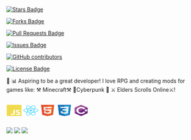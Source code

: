 <a alt="Caio-Stars" href="https://github.com/CaioBrum/stargazers"><img src="https://img.shields.io/github/stars/abhisheknaiidu/awesome-github-profile-readme" alt="Stars Badge"/></a>

<a alt="Caio-Forks" href="https://github.com/CaioBrum/network/members"><img src="https://img.shields.io/github/forks/abhisheknaiidu/awesome-github-profile-readme" alt="Forks Badge"/></a>

<a alt="Caio-Pulls" href="https://github.com/abhisheknaiidu/CaioBrum/pulls"><img src="https://img.shields.io/github/issues-pr/abhisheknaiidu/awesome-github-profile-readme" alt="Pull Requests Badge"/></a>

<a  alt="Caio-Issues" href="https://github.com/abhisheknaiidu/CaioBrum/issues"><img src="https://img.shields.io/github/issues/abhisheknaiidu/awesome-github-profile-readme" alt="Issues Badge"/></a>

<a alt="Caio-Contributors" href="https://github.com/abhisheknaiidu/CaioBrum/graphs/contributors"><img alt="GitHub contributors" src="https://img.shields.io/github/contributors/abhisheknaiidu/awesome-github-profile-readme?color=2b9348"></a>

<a alt="Caio-Blob" href="https://github.com/CaioBrum/blob/master/LICENSE"><img src="https://img.shields.io/github/license/abhisheknaiidu/awesome-github-profile-readme?color=2b9348" alt="License Badge"/></a>

🔬 📊 Aspiring to be a great developer! 
I love RPG and creating mods for games like:
            ⚒️ Minecraft⚒️
            🎴Cyberpunk 🎴
        ⚔️ Elders Scrolls Online⚔️!

<div style="display: inline_block"><br>
  <img align="center" alt="Caio-Js" height="30" width="40" src="https://raw.githubusercontent.com/devicons/devicon/master/icons/javascript/javascript-plain.svg">
  <img align="center" alt="Caio-React" height="30" width="40" src="https://raw.githubusercontent.com/devicons/devicon/master/icons/react/react-original.svg">
  <img align="center" alt="Caio-HTML" height="30" width="40" src="https://raw.githubusercontent.com/devicons/devicon/master/icons/html5/html5-original.svg">
  <img align="center" alt="Caio-CSS" height="30" width="40" src="https://raw.githubusercontent.com/devicons/devicon/master/icons/css3/css3-original.svg">
  <img align="center" alt="Caio-Csharp" height="30" width="40" src="https://raw.githubusercontent.com/devicons/devicon/master/icons/csharp/csharp-original.svg">
</div>
  
  ##
 
<div> 
  <a href="https://instagram.com/insta_caiobrum" target="_blank"><img src="https://img.shields.io/badge/-Instagram-%23E4405F?style=for-the-badge&logo=instagram&logoColor=white" target="_blank"></a>
  <a href = "mailto:caiobrumgiga@gmail.com"><img src="https://img.shields.io/badge/-Gmail-%23333?style=for-the-badge&logo=gmail&logoColor=white" target="_blank"></a>
  <a href="https://www.linkedin.com/in/caio-brum-3b027521b/" target="_blank"><img src="https://img.shields.io/badge/-LinkedIn-%230077B5?style=for-the-badge&logo=linkedin&logoColor=white" target="_blank"></a> 

  
</div>
